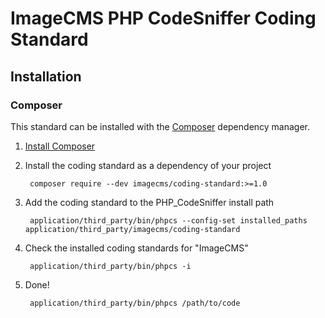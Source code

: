 # ImageCMS PHP CodeSniffer Coding Standard

## Installation

### Composer

This standard can be installed with the [Composer](https://getcomposer.org/) dependency manager.

1. [Install Composer](https://getcomposer.org/doc/00-intro.md)

2. Install the coding standard as a dependency of your project

        composer require --dev imagecms/coding-standard:>=1.0

3. Add the coding standard to the PHP_CodeSniffer install path

        application/third_party/bin/phpcs --config-set installed_paths application/third_party/imagecms/coding-standard

4. Check the installed coding standards for "ImageCMS"

        application/third_party/bin/phpcs -i

5. Done!

        application/third_party/bin/phpcs /path/to/code